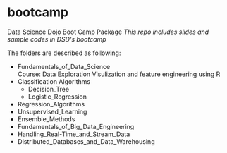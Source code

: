 # bootcamp
Data Science Dojo Boot Camp Package
_This repo includes slides and sample codes in DSD's bootcamp_  

The folders are described as following:  

* Fundamentals_of_Data_Science  
  Course: Data Exploration Visulization and feature engineering using R  
* Classification Algorithms 
  + Decision_Tree
  + Logistic_Regression
* Regression_Algorithms
* Unsupervised_Learning
* Ensemble_Methods
* Fundamentals_of_Big_Data_Engineering
* Handling_Real-Time_and_Stream_Data
* Distributed_Databases_and_Data_Warehousing
